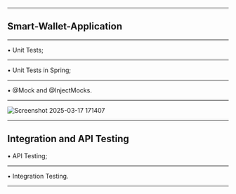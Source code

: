*******************************************************************
## Smart-Wallet-Application


*******************************************************************
• Unit Tests;
*******************************************************************
• Unit Tests in Spring;
*******************************************************************
• @Mock and @InjectMocks.
*******************************************************************
![Screenshot 2025-03-17 171407](https://github.com/user-attachments/assets/f2f54f36-9aef-4320-bf99-fe0381e3d558)


**********************************************************************************************************************
Integration and API Testing
------------------------------------------------------------------------------------------------------
• API Testing;
**********************************************************************************************************************
• Integration Testing.
**********************************************************************************************************************
